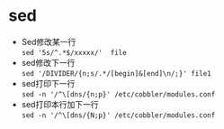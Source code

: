# sed
  
* Sed修改某一行  
  `sed '5s/^.*$/xxxxx/'  file`
* sed修改下一行  
  `sed '/DIVIDER/{n;s/.*/[begin]&[end]\n/;}' file1`
* sed打印下一行  
  `sed -n '/^\[dns/{n;p}' /etc/cobbler/modules.conf`
* sed打印本行加下一行  
  `sed -n '/^\[dns/{N;p}' /etc/cobbler/modules.conf`


